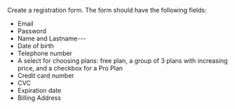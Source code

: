 
Create a registration form. The form should have the following fields:
* Email
* Password
* Name and Lastname---
* Date of birth
* Telephone number
* A select for choosing plans: free plan, a group of 3 plans with increasing price, and a checkbox for a Pro Plan
* Credit card number
* CVC
* Expiration date
* Billing Address
